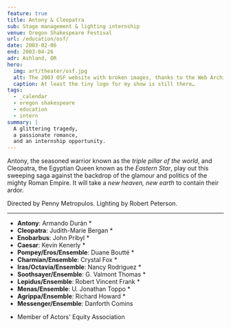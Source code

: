 ```yaml
---
feature: true
title: Antony & Cleopatra
sub: Stage management & lighting internship
venue: Oregon Shakespeare Festival
url: /education/osf/
date: 2003-02-06
end: 2003-04-26
adr: Ashland, OR
hero:
  img: art/theater/osf.jpg
  alt: The 2003 OSF website with broken images, thanks to the Web Archive
  caption: At least the tiny logo for my show is still there…
tags:
  - _calendar
  - oregon shakespeare
  - education
  - intern
summary: |
  A glittering tragedy,
  a passionate romance,
  and an internship opportunity.
---
```


Antony, the seasoned warrior known as
the *triple pillar of the world*,
and Cleopatra,
the Egyptian Queen known as the *Eastern Star*,
play out this sweeping saga against the backdrop
of the glamour and politics
of the mighty Roman Empire.
It will take a *new heaven, new earth* to contain their ardor.

Directed by Penny Metropulos.
Lighting by Robert Peterson.

------

- **Antony**: Armando Durán *
- **Cleopatra**: Judith-Marie Bergan *
- **Enobarbus**: John Pribyl *
- **Caesar**: Kevin Kenerly *
- **Pompey/Eros/Ensemble**: Duane Boutté *
- **Charmian/Ensemble**: Crystal Fox *
- **Iras/Octavia/Ensemble**: Nancy Rodriguez *
- **Soothsayer/Ensemble**: G. Valmont Thomas *
- **Lepidus/Ensemble**: Robert Vincent Frank *
- **Menas/Ensemble**: U. Jonathan Toppo *
- **Agrippa/Ensemble**: Richard Howard *
- **Messenger/Ensemble**: Danforth Comins

* Member of Actors' Equity Association
